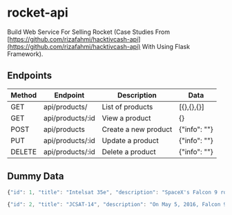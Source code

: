# rocket-api
Build Web Service For Selling Rocket (Case Studies From [https://github.com/rizafahmi/hacktivcash-api](https://github.com/rizafahmi/hacktivcash-api) With Using Flask Framework).


## Endpoints
|Method	|Endpoint|Description|Data|
|-------|--------|-----------|----|
|GET	|api/products/	|List of products|[{},{},{}]|	
|GET	|api/products/:id	|View a product|{}|
|POST	|api/products	|Create a new product|{"info": ""}|
|PUT	|api/products/:id	|Update a product|{"info": ""}|
|DELETE	|api/products/:id	|Delete a product|{"info": ""}|


## Dummy Data
```javascript
{"id": 1, "title": "Intelsat 35e", "description": "SpaceX's Falcon 9 rocket successfully delivered Intelsat 35e, a commercial communications satellite, to a Geostationary Transfer Orbit (GTO). Falcon 9 lifted off from Launch Complex 39A (LC-39A) at NASA’s Kennedy Space Center in Florida on Wednesday, July 5, at 7:38 p.m. EDT. The satellite was deployed approximately 32 minutes after launch and the customer has confirmed signal acquisition.", "price": "$12.500", "image_url": "https://farm5.staticflickr.com/4259/34868730393_14f0e39bab_b.jpg", "stock": 512}

```

```javascript
{"id": 2, "title": "JCSAT-14", "description": "On May 5, 2016, Falcon 9 launched the JCSAT-14 commercial communications satellite to a Geostationary Transfer Orbit and landed the first-stage of the rocket on a droneship in the Atlantic Ocean. To watch the archived webcast of the mission.", "price": "$512.102", "image_url": "On May 5, 2016, Falcon 9 launched the JCSAT-14 commercial communications satellite to a Geostationary Transfer Orbit and landed the first-stage of the rocket on a droneship in the Atlantic Ocean. To watch the archived webcast of the mission", "stock": 1024}

```